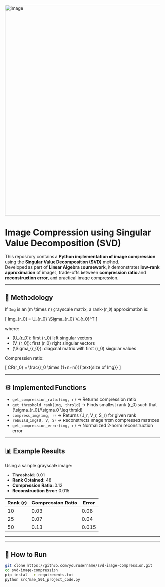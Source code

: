 <img width="685" alt="image" src="https://github.com/user-attachments/assets/e853cd60-cd6f-4118-b261-331d11f9f3fa" />


# Image Compression using Singular Value Decomposition (SVD)

This repository contains a **Python implementation of image compression** using the **Singular Value Decomposition (SVD)** method.  
Developed as part of **Linear Algebra coursework**, it demonstrates **low-rank approximation** of images, trade-offs between **compression ratio** and **reconstruction error**, and practical image compression.

---

## 📖 Methodology

If `Img` is an \(m \times n\) grayscale matrix, a rank-\(r_0\) approximation is:

\[
Img_{r_0} = U_{r_0} \Sigma_{r_0} V_{r_0}^T
\]

where:
- \(U_{r_0}\): first \(r_0\) left singular vectors  
- \(V_{r_0}\): first \(r_0\) right singular vectors  
- \(\Sigma_{r_0}\): diagonal matrix with first \(r_0\) singular values  

Compression ratio:

\[
CR(r_0) = \frac{r_0 \times (1+n+m)}{\text{size of Img}}
\]

---

## ⚙️ Implemented Functions
- `get_compression_ratio(img, r)` → Returns compression ratio  
- `get_threshold_rank(img, thrsld)` → Finds smallest rank \(r_0\) such that \(\sigma_{r_0}/\sigma_0 \leq thrsld\)  
- `compress_img(img, r)` → Returns \(U_r, V_r, S_r\) for given rank  
- `rebuild_img(U, V, S)` → Reconstructs image from compressed matrices  
- `get_compression_error(img, r)` → Normalized 2-norm reconstruction error  

---

## 📊 Example Results
Using a sample grayscale image:

- **Threshold:** 0.01  
- **Rank Obtained:** 48  
- **Compression Ratio:** 0.12  
- **Reconstruction Error:** 0.015  

| Rank (r) | Compression Ratio | Error |
|----------|------------------|-------|
| 10       | 0.03             | 0.08  |
| 25       | 0.07             | 0.04  |
| 50       | 0.13             | 0.015 |

---


---

## 🚀 How to Run
```bash
git clone https://github.com/yourusername/svd-image-compression.git
cd svd-image-compression
pip install -r requirements.txt
python src/mae_501_project_code.py
